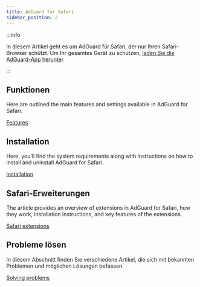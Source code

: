 ```yaml
---
title: AdGuard für Safari
sidebar_position: 2
---
```


:::info

In diesem Artikel geht es um AdGuard für Safari, der nur Ihren Safari-Browser schützt. Um Ihr gesamtes Gerät zu schützen, [laden Sie die AdGuard-App herunter](https://agrd.io/download-kb-adblock)

:::

## Funktionen

Here are outlined the main features and settings available in AdGuard for Safari.

[Features](/adguard-for-safari/features/features.md)

## Installation

Here, you’ll find the system requirements along with instructions on how to install and uninstall AdGuard for Safari.

[Installation](/adguard-for-safari/installation.md)

## Safari-Erweiterungen

The article provides an overview of extensions in AdGuard for Safari, how they work, installation instructions, and key features of the extensions.

[Safari extensions](/adguard-for-safari/extensions.md)

## Probleme lösen

In diesem Abschnitt finden Sie verschiedene Artikel, die sich mit bekannten Problemen und möglichen Lösungen befassen.

[Solving problems](/adguard-for-safari/solving-problems/solving-problems.md)
